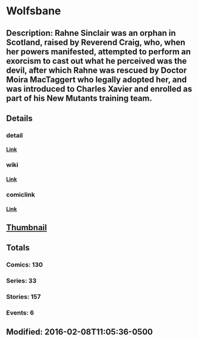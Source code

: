 # Wolfsbane
## Description: Rahne Sinclair was an orphan in Scotland, raised by Reverend Craig, who, when her powers manifested, attempted to perform an exorcism to cast out what he perceived was the devil, after which Rahne was rescued by Doctor Moira MacTaggert who legally adopted her, and was introduced to Charles Xavier and enrolled as part of his New Mutants training team.
## Details
### detail
#### [Link](http://marvel.com/characters/2592/wolfsbane?utm_campaign=apiRef&utm_source=225578a89fc76f3d20fbffda5d17a88d)
### wiki
#### [Link](http://marvel.com/universe/Wolfsbane?utm_campaign=apiRef&utm_source=225578a89fc76f3d20fbffda5d17a88d)
### comiclink
#### [Link](http://marvel.com/comics/characters/1009717/wolfsbane?utm_campaign=apiRef&utm_source=225578a89fc76f3d20fbffda5d17a88d)
## [Thumbnail](http://i.annihil.us/u/prod/marvel/i/mg/3/70/4c003a687658c.jpg)
## Totals
### Comics: 130
### Series: 33
### Stories: 157
### Events: 6
## Modified: 2016-02-08T11:05:36-0500